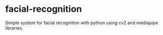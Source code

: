 # facial-recognition
Simple system for facial recognition with python using cv2 and mediapipe libraries.
